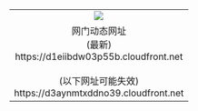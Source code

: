 ﻿<table>
  <tr></tr>
  <tr><td colspan=2 align=center><img src="https://d1eiibdw03p55b.cloudfront.net/Up/oGate.jpg" /></td></tr>
  <tr><td colspan=2 align=center>网门动态网址<br/>(最新)
<br>https://d1eiibdw03p55b.cloudfront.net
<br/><br/>(以下网址可能失效)
<br>https://d3aynmtxddno39.cloudfront.net
    </td>
  </tr>
</table>
